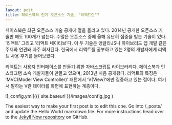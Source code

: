 ```yaml
---
layout: post
title: 페이스북의 인기 오픈소스 기술, "리액트란"?
---
```



페이스북은 최근 오픈소스 기술 공개에 열을 올리고 있다. 2014년 공개한 오픈소스 기술만 해도 100개가 넘는다. 수많은 오픈소스 중에 올해 유난히 집중을 받는 기술이 있다. ‘리액트’ 그리고 ‘리액트 네이티브’다. 이 두 기술은 앵귤라JS나 하이브리드 앱 개발 같은 주제와 연관돼 자주 회자된다. 한국에서 리액트를 공부하고 있는 2명의 개발자에게 리액트 사용 후기를 들어보았다.

리액트는 사용자 인터페이스를 만들기 위한 자바스크립트 라이브러리다. 페이스북과 인스타그램 소속 개발자들이 만들고 있으며, 2013년 처음 공개됐다. 리액트의 특징은 ‘MVC(Model View Controller)’ 패턴에서 ‘V(View)’에만 집중하고 있는 점이다. 여기서 말하는 V란 데이터를 화면에 표현하는 계층이다.

![_config.yml]({{ site.baseurl }}/images/config.jpg )

The easiest way to make your first post is to edit this one. Go into /_posts/ and update the Hello World markdown file. For more instructions head over to the [Jekyll Now repository](https://github.com/barryclark/jekyll-now) on GitHub.
